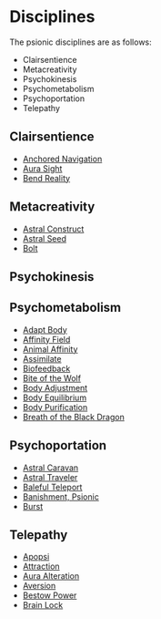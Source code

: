 # Disciplines

The psionic disciplines are as follows:

- Clairsentience
- Metacreativity
- Psychokinesis
- Psychometabolism
- Psychoportation
- Telepathy

## Clairsentience

- [Anchored Navigation](/Psionics/A/AnchoredNavigation.md)
- [Aura Sight](/Psionics/A/AuraSight.md)
- [Bend Reality](/Psionics/B/BendReality.md)

## Metacreativity

- [Astral Construct](/Psionics/A/AstralConstruct.md)
- [Astral Seed](/Psionics/A/AstralSeed.md)
- [Bolt](/Psionics/B/Bolt.md)

## Psychokinesis

## Psychometabolism

- [Adapt Body](/Psionics/A/AdaptBody.md)
- [Affinity Field](/Psionics/A/AffinityField.md)
- [Animal Affinity](/Psionics/A/AnimalAffinity.md)
- [Assimilate](/Psionics/A/Assimilate.md)
- [Biofeedback](/Psionics/B/Biofeedback.md)
- [Bite of the Wolf](/Psionics/B/BiteOfTheWolf.md)
- [Body Adjustment](/Psionics/B/BodyAdjustment.md)
- [Body Equilibrium](/Psionics/B/BodyEquilibrium.md)
- [Body Purification](/Psionics/B/BodyPurification.md)
- [Breath of the Black Dragon](/Psionics/B/BreathOfTheBlackDragon.md)

## Psychoportation

- [Astral Caravan](/Psionics/A/AstralCaravan.md)
- [Astral Traveler](/Psionics/A/AstralTraveler.md)
- [Baleful Teleport](/Psionics/B/BalefulTeleport.md)
- [Banishment, Psionic](/Psionics/B/BanishmentPsionic.md)
- [Burst](/Psionics/B/Burst.md)

## Telepathy

- [Apopsi](/Psionics/A/Apopsi.md)
- [Attraction](/Psionics/A/Attraction.md)
- [Aura Alteration](/Psionics/A/AuralAlteration.md)
- [Aversion](/Psionics/A/Aversion.md)
- [Bestow Power](/Psionics/B/BestowPower.md)
- [Brain Lock](/Psionics/B/BrainLock.md)
